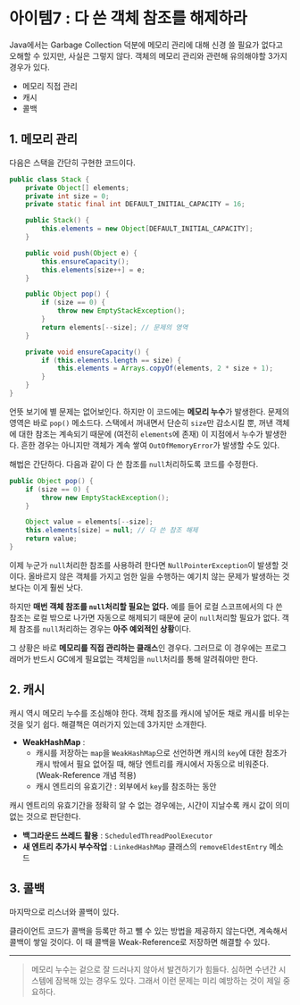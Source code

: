 # 아이템7 : 다 쓴 객체 참조를 해제하라

Java에서는 Garbage Collection 덕분에 메모리 관리에 대해 신경 쓸 필요가 없다고 오해할 수 있지만, 사실은 그렇지 않다. 객체의 메모리 관리와 관련해 유의해야할 3가지 경우가 있다.
* 메모리 직접 관리
* 캐시
* 콜백


## 1. 메모리 관리

다음은 스택을 간단히 구현한 코드이다.
```java
public class Stack {
    private Object[] elements;
    private int size = 0;
    private static final int DEFAULT_INITIAL_CAPACITY = 16;

    public Stack() {
        this.elements = new Object[DEFAULT_INITIAL_CAPACITY];
    }

    public void push(Object e) {
        this.ensureCapacity();
        this.elements[size++] = e;
    }

    public Object pop() {
        if (size == 0) {
            throw new EmptyStackException();
        }
        return elements[--size]; // 문제의 영역
    }

    private void ensureCapacity() {
        if (this.elements.length == size) {
            this.elements = Arrays.copyOf(elements, 2 * size + 1);
        }
    }
}
```

언뜻 보기에 별 문제는 없어보인다. 하지만 이 코드에는 **메모리 누수**가 발생한다. 문제의 영역은 바로 `pop()` 메소드다. 스택에서 꺼내면서 단순히 `size`만 감소시킬 뿐, 꺼낸 객체에 대한 참조는 계속되기 때문에 (여전히 `elements`에 존재) 이 지점에서 누수가 발생한다. 흔한 경우는 아니지만 객체가 계속 쌓여 `OutOfMemoryError`가 발생할 수도 있다.

해법은 간단하다. 다음과 같이 다 쓴 참조를 `null`처리하도록 코드를 수정한다.

```java
public Object pop() {
    if (size == 0) {
        throw new EmptyStackException();
    }

    Object value = elements[--size];
    this.elements[size] = null; // 다 쓴 참조 해제
    return value;
}
```

이제 누군가 `null`처리한 참조를 사용하려 한다면 `NullPointerException`이 발생할 것이다. 올바르지 않은 객체를 가지고 엄한 일을 수행하는 예기치 않는 문제가 발생하는 것보다는 이게 훨씬 낫다.

하지만 **매번 객체 참조를 `null`처리할 필요는 없다.** 예를 들어 로컬 스코프에서의 다 쓴 참조는 로컬 밖으로 나가면 자동으로 해제되기 때문에 굳이 `null`처리할 필요가 없다. 객체 참조를 `null`처리하는 경우는 **아주 예외적인 상황**이다.

그 상황은 바로 **메모리를 직접 관리하는 클래스**인 경우다. 그러므로 이 경우에는 프로그래머가 반드시 GC에게 필요없는 객체임을 `null`처리를 통해 알려줘야만 한다.


## 2. 캐시

캐시 역시 메모리 누수를 조심해야 한다. 객체 참조를 캐시에 넣어둔 채로 캐시를 비우는 것을 잊기 쉽다. 해결책은 여러가지 있는데 3가지만 소개한다.
* **WeakHashMap** :
    * 캐시를 저장하는 `map`을 `WeakHashMap`으로 선언하면 캐시의 `key`에 대한 참조가 캐시 밖에서 필요 없어질 때, 해당 엔트리를 캐시에서 자동으로 비워준다. (Weak-Reference 개념 적용)
    * 캐시 엔트리의 유효기간 : 외부에서 `key`를 참조하는 동안

캐시 엔트리의 유효기간을 정확히 알 수 없는 경우에는, 시간이 지날수록 캐시 값이 의미 없는 것으로 판단한다.

* **백그라운드 쓰레드 활용** : `ScheduledThreadPoolExecutor`
* **새 엔트리 추가시 부수작업** : `LinkedHashMap` 클래스의 `removeEldestEntry` 메소드  


## 3. 콜백

마지막으로 리스너와 콜백이 있다.

클라이언트 코드가 콜백을 등록만 하고 뺄 수 있는 방법을 제공하지 않는다면, 계속해서 콜백이 쌓일 것이다. 이 때 콜백을 Weak-Reference로 저장하면 해결할 수 있다.
 
---


> 메모리 누수는 겉으로 잘 드러나지 않아서 발견하기가 힘들다. 심하면 수년간 시스템에 잠복해 있는 경우도 있다. 그래서 이런 문제는 미리 예방하는 것이 제일 중요하다.